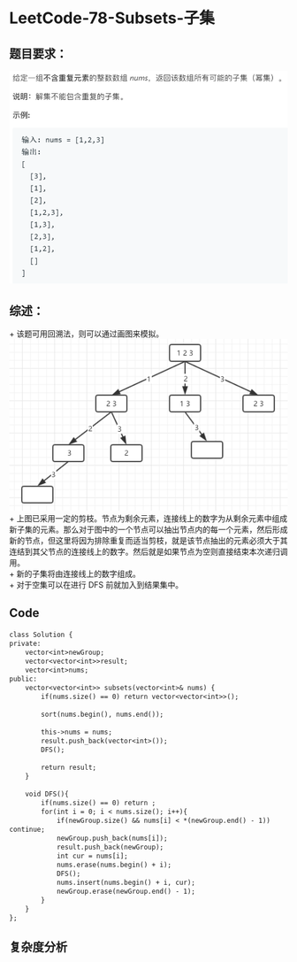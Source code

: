 # LeetCode-78-Subsets-子集

## 题目要求：
![avatar](https://github.com/JakeChanFangZiyuan20/MyLeetCode/blob/master/img/78.png)

## 综述：  
\+ 该题可用回溯法，则可以通过画图来模拟。  
![avatar](https://github.com/JakeChanFangZiyuan20/MyLeetCode/blob/master/img/78-1.png)
\+ 上图已采用一定的剪枝。节点为剩余元素，连接线上的数字为从剩余元素中组成新子集的元素。那么对于图中的一个节点可以抽出节点内的每一个元素，然后形成新的节点，但这里将因为排除重复而适当剪枝，就是该节点抽出的元素必须大于其连结到其父节点的连接线上的数字。然后就是如果节点为空则直接结束本次递归调用。  
\+ 新的子集将由连接线上的数字组成。  
\+ 对于空集可以在进行 DFS 前就加入到结果集中。


## Code
```
class Solution {
private:
    vector<int>newGroup;
    vector<vector<int>>result;
    vector<int>nums;
public:
    vector<vector<int>> subsets(vector<int>& nums) {
        if(nums.size() == 0) return vector<vector<int>>();

        sort(nums.begin(), nums.end());

        this->nums = nums;
        result.push_back(vector<int>());
        DFS();

        return result;
    }

    void DFS(){
        if(nums.size() == 0) return ;
        for(int i = 0; i < nums.size(); i++){
            if(newGroup.size() && nums[i] < *(newGroup.end() - 1)) continue;
            newGroup.push_back(nums[i]);
            result.push_back(newGroup);
            int cur = nums[i];
            nums.erase(nums.begin() + i);
            DFS();
            nums.insert(nums.begin() + i, cur);
            newGroup.erase(newGroup.end() - 1);
        }
    }
};
```


## 复杂度分析

